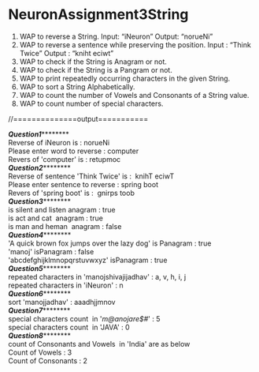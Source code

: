 # NeuronAssignment3String

1. WAP to reverse a String. Input: “iNeuron”
Output: “norueNi”
2. WAP to reverse a sentence while preserving the position. Input : “Think Twice”
Output : “kniht eciwt”
3. WAP to check if the String is Anagram or not.
4. WAP to check if the String is a Pangram or not.
5. WAP to print repeatedly occurring characters in the given String.
6. WAP to sort a String Alphabetically.
7. WAP to count the number of Vowels and Consonants of a String value.
8. WAP to count number of special characters.


//==============output===========<br/>

*******************Question1*************************** <br/>
Reverse of iNeuron is : norueNi<br/>
Please enter word to reverse : computer<br/>
Revers of 'computer' is : retupmoc<br/>
*******************Question2***************************<br/>
Reverse of sentence 'Think Twice' is :  knihT eciwT<br/>
Please enter sentence to reverse : spring boot<br/>
Revers of 'spring boot' is :  gnirps toob<br/>
*******************Question3***************************<br/>
is silent and listen anagram : true<br/>
is act and cat  anagram : true<br/>
is man and heman  anagram : false<br/>
*******************Question4***************************<br/>
'A quick brown fox jumps over the lazy dog' is Panagram : true<br/>
'manoj' isPanagram : false<br/>
'abcdefghijklmnopqrstuvwxyz' isPanagram : true<br/>
*******************Question5***************************<br/>
repeated characters in 'manojshivajijadhav' : a, v, h, i, j<br/>
repeated characters in 'iNeuron' : n<br/>
*******************Question6***************************<br/>
sort 'manojjadhav' : aaadhjjmnov<br/>
*******************Question7***************************<br/>
special characters count  in '*m@anojare$#*' : 5<br/>
special characters count  in 'JAVA' : 0<br/>
*******************Question8***************************<br/>
count of Consonants and Vowels  in 'India' are as below <br/>
Count of Vowels : 3<br/>
Count of Consonants : 2<br/>

